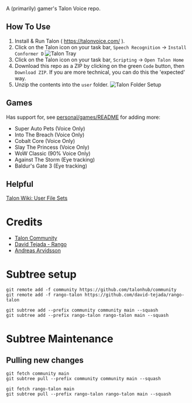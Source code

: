 A (primarily) gamer's Talon Voice repo.

## How To Use

1. Install & Run Talon ( https://talonvoice.com/ ).
2. Click on the Talon icon on your task bar, `Speech Recognition` -> `Install Conformer D`
![Talon Tray](https://i.imgur.com/NgwUvGS.jpeg)
3. Click on the Talon icon on your task bar, `Scripting` -> `Open Talon Home`
4. Download this repo as a ZIP by clicking on the green `Code` button, then `Download ZIP`. If you are more technical, you can do this the 'expected' way.
5. Unzip the contents into the `user` folder.
![Talon Folder Setup](https://i.imgur.com/CvAtHnm.jpeg)

## Games
Has support for, see [personal/games/README](https://github.com/Samikay/samikay_talon/tree/main/personal/games) for adding more:
- Super Auto Pets (Voice Only)
- Into The Breach (Voice Only)
- Cobalt Core (Voice Only)
- Slay The Princess (Voice Only)
- WoW Classic (90% Voice Only)
- Against The Storm (Eye tracking)
- Baldur's Gate 3 (Eye tracking)




## Helpful
[Talon Wiki: User File Sets](https://talon.wiki/talon_user_file_sets/)

# Credits

- [Talon Community](https://github.com/talonhub/community) 
- [David Tejada - Rango](https://github.com/david-tejada/rango-talon)
- [Andreas Arvidsson](https://github.com/AndreasArvidsson/andreas-talon)


# Subtree setup
```
git remote add -f community https://github.com/talonhub/community
git remote add -f rango-talon https://github.com/david-tejada/rango-talon

git subtree add --prefix community community main --squash
git subtree add --prefix rango-talon rango-talon main --squash
```

# Subtree Maintenance
## Pulling new changes
```
git fetch community main
git subtree pull --prefix community community main --squash

git fetch rango-talon main
git subtree pull --prefix rango-talon rango-talon main --squash
```

